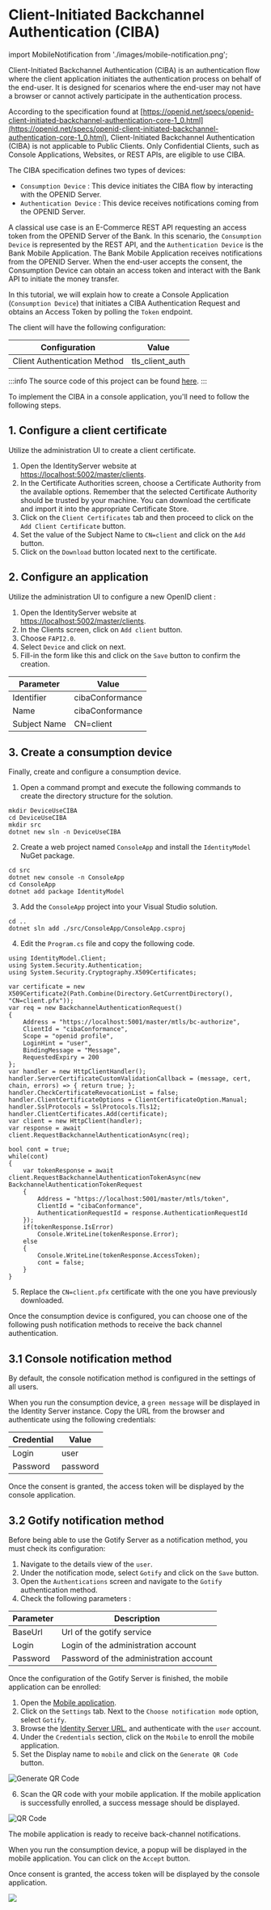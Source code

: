 # Client-Initiated Backchannel Authentication (CIBA)

import MobileNotification from './images/mobile-notification.png';

Client-Initiated Backchannel Authentication (CIBA) is an authentication flow where the client application initiates the authentication process on behalf of the end-user. 
It is designed for scenarios where the end-user may not have a browser or cannot actively participate in the authentication process.

According to the specification found at [https://openid.net/specs/openid-client-initiated-backchannel-authentication-core-1_0.html](https://openid.net/specs/openid-client-initiated-backchannel-authentication-core-1_0.html), Client-Initiated Backchannel Authentication (CIBA) is not applicable to Public Clients. Only Confidential Clients, such as Console Applications, Websites, or REST APIs, are eligible to use CIBA.

The CIBA specification defines two types of devices:

* `Consumption Device` : This device initiates the CIBA flow by interacting with the OPENID Server.
* `Authentication Device` : This device receives notifications coming from the OPENID Server.

A classical use case is an E-Commerce REST API requesting an access token from the OPENID Server of the Bank. In this scenario, the `Consumption Device` is represented by the REST API, and the `Authentication Device` is the Bank Mobile Application. The Bank Mobile Application receives notifications from the OPENID Server. When the end-user accepts the consent, the Consumption Device can obtain an access token and interact with the Bank API to initiate the money transfer.

In this tutorial, we will explain how to create a Console Application (`Consumption Device`) that initiates a CIBA Authentication Request and obtains an Access Token by polling the `Token` endpoint.

The client will have the following configuration:

| Configuration                            | Value           |
| ---------------------------------------- | --------------- |
| Client Authentication Method             | tls_client_auth |

:::info
The source code of this project can be found [here](https://github.com/simpleidserver/SimpleIdServer/tree/master/samples/DeviceUseCIBA).
:::

To implement the CIBA in a console application, you'll need to follow the following steps.

## 1. Configure a client certificate

Utilize the administration UI to create a client certificate.

1. Open the IdentityServer website at [https://localhost:5002/master/clients](https://localhost:5002/master/clients).
2. In the Certificate Authorities screen, choose a Certificate Authority from the available options. Remember that the selected Certificate Authority should be trusted by your machine. You can download the certificate and import it into the appropriate Certificate Store.
3. Click on the `Client Certificates` tab and then proceed to click on the `Add Client Certificate` button.
4. Set the value of the Subject Name to `CN=client` and click on the `Add` button.
5. Click on the `Download` button located next to the certificate.

## 2. Configure an application

Utilize the administration UI to configure a new OpenID client :

1. Open the IdentityServer website at [https://localhost:5002/master/clients](https://localhost:5002/master/clients).
2. In the Clients screen, click on `Add client` button.
3. Choose `FAPI2.0`.
4. Select `Device` and click on next.
5. Fill-in the form like this and click on the `Save` button to confirm the creation.

| Parameter    | Value           |
| ------------ | --------------- |
| Identifier   | cibaConformance |
| Name         | cibaConformance |
| Subject Name | CN=client       |

## 3. Create a consumption device

Finally, create and configure a consumption device.

1. Open a command prompt and execute the following commands to create the directory structure for the solution.

```
mkdir DeviceUseCIBA
cd DeviceUseCIBA
mkdir src
dotnet new sln -n DeviceUseCIBA
```

2. Create a web project named `ConsoleApp` and install the `IdentityModel` NuGet package.

```
cd src
dotnet new console -n ConsoleApp
cd ConsoleApp
dotnet add package IdentityModel
```

3. Add the `ConsoleApp` project into your Visual Studio solution.

```
cd ..
dotnet sln add ./src/ConsoleApp/ConsoleApp.csproj
```

4. Edit the `Program.cs` file and copy the following code. 


```
using IdentityModel.Client;
using System.Security.Authentication;
using System.Security.Cryptography.X509Certificates;

var certificate = new X509Certificate2(Path.Combine(Directory.GetCurrentDirectory(), "CN=client.pfx"));
var req = new BackchannelAuthenticationRequest()
{
    Address = "https://localhost:5001/master/mtls/bc-authorize",
    ClientId = "cibaConformance",
    Scope = "openid profile",
    LoginHint = "user",
    BindingMessage = "Message",
    RequestedExpiry = 200
};
var handler = new HttpClientHandler();
handler.ServerCertificateCustomValidationCallback = (message, cert, chain, errors) => { return true; };
handler.CheckCertificateRevocationList = false;
handler.ClientCertificateOptions = ClientCertificateOption.Manual;
handler.SslProtocols = SslProtocols.Tls12;
handler.ClientCertificates.Add(certificate);
var client = new HttpClient(handler);
var response = await client.RequestBackchannelAuthenticationAsync(req);

bool cont = true;
while(cont)
{
    var tokenResponse = await client.RequestBackchannelAuthenticationTokenAsync(new BackchannelAuthenticationTokenRequest
    {
        Address = "https://localhost:5001/master/mtls/token",
        ClientId = "cibaConformance",
        AuthenticationRequestId = response.AuthenticationRequestId
    });
    if(tokenResponse.IsError)
        Console.WriteLine(tokenResponse.Error);
    else
    {
        Console.WriteLine(tokenResponse.AccessToken);
        cont = false;
    }
}
```

5. Replace the `CN=client.pfx` certificate with the one you have previously downloaded.

Once the consumption device is configured, you can choose one of the following push notification methods to receive the back channel authentication.

## 3.1 Console notification method

By default, the console notification method is configured in the settings of all users.

When you run the consumption device, a `green message` will be displayed in the Identity Server instance.
Copy the URL from the browser and authenticate using the following credentials:

| Credential | Value    |
| ---------- | -------- |
| Login      | user     |
| Password   | password |


Once the consent is granted, the access token will be displayed by the console application.

## 3.2 Gotify notification method

Before being able to use the Gotify Server as a notification method, you must check its configuration:

1. Navigate to the details view of the `user`.
2. Under the notification mode, select `Gotify` and click on the `Save` button.
3. Open the `Authentications` screen and navigate to the `Gotify` authentication method.
4. Check the following parameters :

| Parameter | Description                            |
| --------- | -------------------------------------- |
| BaseUrl   | Url of the gotify service              |
| Login     | Login of the administration account    |
| Password  | Password of the administration account |

Once the configuration of the Gotify Server is finished, the mobile application can be enrolled:

1. Open the [Mobile application](../mobileapplication).
2. Click on the `Settings` tab. Next to the `Choose notification mode` option, select `Gotify`.
3. Browse the [Identity Server URL](https://openid.simpleidserver.com/master/Home/Profile), and authenticate with the `user` account.
4. Under the `Credentials` section, click on the `Mobile` to enroll the mobile application.
5. Set the Display name to `mobile` and click on the `Generate QR Code` button.

![Generate QR Code](./images/generate-qr-code.png)

6. Scan the QR code with your mobile application. If the mobile application is successfully enrolled, a success message should be displayed.

![QR Code](./images/qr-code.png)

The mobile application is ready to receive back-channel notifications.

When you run the consumption device, a popup will be displayed in the mobile application. You can click on the `Accept` button.

Once consent is granted, the access token will be displayed by the console application.

<div style={{textAlign:"center"}}>
    <img src={MobileNotification} style={{width: 400}} />
</div>
